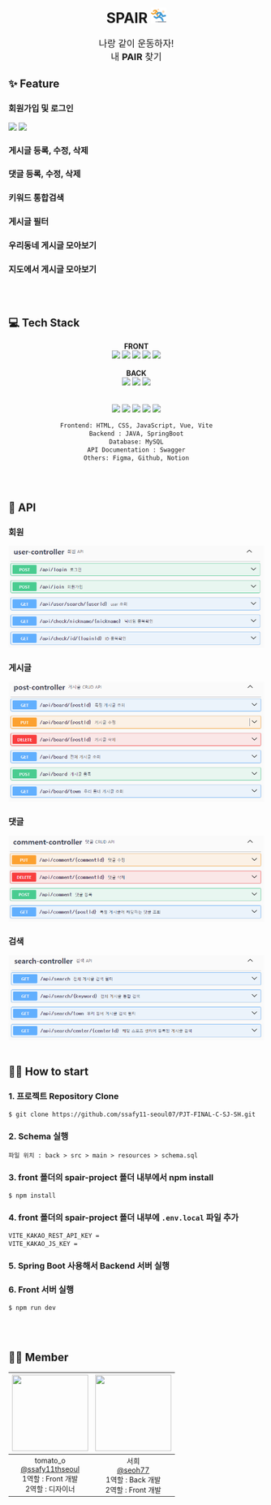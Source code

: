 <h1 align="center">
  SPAIR <img src="./docs/assets/iconImg/running.png" width="30px"/> 
</h1>

<div align="center" style="font-size:18px"> 
  나랑 같이 운동하자! <br />
  내 <b>PAIR</b> 찾기 
</div>

## ✨ Feature

### 회원가입 및 로그인
<img src="https://github.com/ssafy11-seoul07/PJT-FINAL-C-SJ-SH/assets/140609042/96d81520-12d1-4812-9b72-dbe93640eea2" />

<img src="https://github.com/ssafy11-seoul07/PJT-FINAL-C-SJ-SH/assets/140609042/d9331836-1d4e-4e7d-bea5-3facf61eef3e" />

<br />

### 게시글 등록, 수정, 삭제


### 댓글 등록, 수정, 삭제


### 키워드 통합검색


### 게시글 필터


### 우리동네 게시글 모아보기


### 지도에서 게시글 모아보기

<br />
<br />

## 💻 Tech Stack
<p align="center">
  <b>FRONT</b>
  <br />
  <img src="https://img.shields.io/badge/html5-E34F26?style=for-the-badge&logo=html5&logoColor=white">
  <img src="https://img.shields.io/badge/css3-1572B6?style=for-the-badge&logo=css3&logoColor=white">
  <img src="https://img.shields.io/badge/javascript-F7DF1E?style=for-the-badge&logo=javascript&logoColor=black">
  <img src="https://img.shields.io/badge/vue-4FC08D?style=for-the-badge&logo=Vue.js&logoColor=black">
  <img src="https://img.shields.io/badge/vite-646CFF?style=for-the-badge&logo=vite&logoColor=white">
  <br />
  <br />
  <b>BACK</b>
  <br />
  <img src="https://img.shields.io/badge/java-007396?style=for-the-badge&logo=java&logoColor=white">
  <img src="https://img.shields.io/badge/springboot-6DB33F?style=for-the-badge&logo=springboot&logoColor=white">
  <img src="https://img.shields.io/badge/MySQL-4479A1?style=for-the-badge&logo=MySQL&logoColor=white">
  <br />
  <br />
  <br />
  <img src="https://img.shields.io/badge/Swagger-85EA2D?style=for-the-badge&logo=Swagger&logoColor=white">
  <img src="https://img.shields.io/badge/figma-F24E1E?style=for-the-badge&logo=figma&logoColor=white">
  <img src="https://img.shields.io/badge/Git-F05032?style=for-the-badge&logo=git&logoColor=white">
  <img src="https://img.shields.io/badge/github-181717?style=for-the-badge&logo=github&logoColor=white">
  <img src="https://img.shields.io/badge/notion-000000?style=for-the-badge&logo=notion&logoColor=white">
</p>


<div align="center">

  ```
  Frontend: HTML, CSS, JavaScript, Vue, Vite
  Backend : JAVA, SpringBoot
  Database: MySQL
  API Documentation : Swagger
  Others: Figma, Github, Notion
  ```

</div>

<br />
<br />

## 🔧 API

### 회원
<img src="./docs/assets/API/user.png" />

### 게시글
<img src="./docs/assets/API/post.png" />

### 댓글
<img src="./docs/assets/API/comment.png" />

### 검색
<img src="./docs/assets/API/search.png" />

<br />
<br />

## 🤷‍♀️ How to start

### 1. 프로젝트 Repository Clone
```
$ git clone https://github.com/ssafy11-seoul07/PJT-FINAL-C-SJ-SH.git
```

### 2. Schema 실행
```
파일 위치 : back > src > main > resources > schema.sql
```

### 3. front 폴더의 spair-project 폴더 내부에서 npm install
```
$ npm install
```

### 4. front 폴더의 spair-project 폴더 내부에 `.env.local` 파일 추가
```
VITE_KAKAO_REST_API_KEY = 
VITE_KAKAO_JS_KEY = 
```

### 5. Spring Boot 사용해서 Backend 서버 실행

### 6. Front 서버 실행
```
$ npm run dev
```

<br />
<br />

## 👩‍💻 Member

<div align="center">

|<img src="https://avatars.githubusercontent.com/u/156098510?v=4" width="150" height="150"/>|<img src="https://avatars.githubusercontent.com/u/140609042?v=4" width="150" height="150"/>|
|:-:|:-:|
|tomato_o<br/>[@ssafy11thseoul](https://github.com/ssafy11thseoul)<br/>1역할 : Front 개발 <br/> 2역할 : 디자이너|서희<br/>[@seoh77](https://github.com/seoh77)<br/>1역할 : Back 개발 <br/> 2역할 : Front 개발|

</div>

<br />
<br />